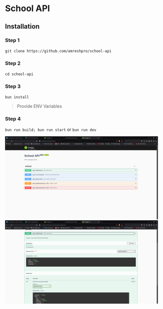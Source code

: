 # School API

## Installation

### Step 1
`git clone https://github.com/amreshpro/school-api `
### Step 2
`cd school-api`
### Step 3
`bun install`

> Provide ENV Variables
### Step 4
`bun run build; bun run start`
or
`bun run dev`

!['ss1'](./public/s1.png)
!['ss1'](./public/s2.png)
